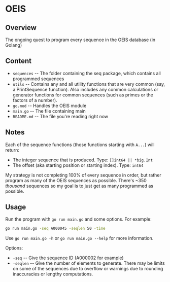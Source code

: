 # OEIS

## Overview

The ongoing quest to program every sequence in the OEIS database (in Golang)

## Content

- `sequences` -- The folder containing the seq package, which contains all programmed sequences
- `utils` -- Contains any and all utility functions that are very common (say, a PrintSequence function). Also includes any common calculations or generator functions for common sequences (such as primes or the factors of a number).
- `go.mod` -- Handles the OEIS module
- `main.go` -- The file containing main
- `README.md` -- The file you're reading right now

## Notes

Each of the sequence functions (those functions starting with `A...`) will return:

- The integer sequence that is produced. Type: `[]int64 || *big.Int`
- The offset (aka starting position or starting index). Type: `int64`

My strategy is not completing 100% of every sequence in order, but rather program as many of the OEIS sequences as possible. There's ~350 *thousand* sequences so my goal is to just get as many programmed as possible.

## Usage

Run the program with `go run main.go` and some options. For example:

```sh
go run main.go -seq A000045 -seqlen 50 -time
```

Use `go run main.go -h` or `go run main.go --help` for more information.

Options:

- `-seq` -- Give the sequence ID (A000002 for example)
- `-seqlen` -- Give the number of elements to generate. There may be limits on some of the sequences due to overflow or warnings due to rounding inaccuracies or lengthy computations.
